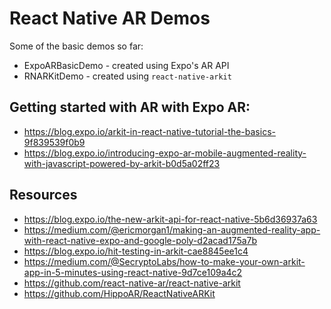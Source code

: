 # React Native AR Demos

Some of the basic demos so far:

- ExpoARBasicDemo - created using Expo's AR API
- RNARKitDemo - created using `react-native-arkit`

## Getting started with AR with Expo AR:

- https://blog.expo.io/arkit-in-react-native-tutorial-the-basics-9f839539f0b9
- https://blog.expo.io/introducing-expo-ar-mobile-augmented-reality-with-javascript-powered-by-arkit-b0d5a02ff23

## Resources

- https://blog.expo.io/the-new-arkit-api-for-react-native-5b6d36937a63
- https://medium.com/@ericmorgan1/making-an-augmented-reality-app-with-react-native-expo-and-google-poly-d2acad175a7b
- https://blog.expo.io/hit-testing-in-arkit-cae8845ee1c4
- https://medium.com/@SecryptoLabs/how-to-make-your-own-arkit-app-in-5-minutes-using-react-native-9d7ce109a4c2
- https://github.com/react-native-ar/react-native-arkit
- https://github.com/HippoAR/ReactNativeARKit
